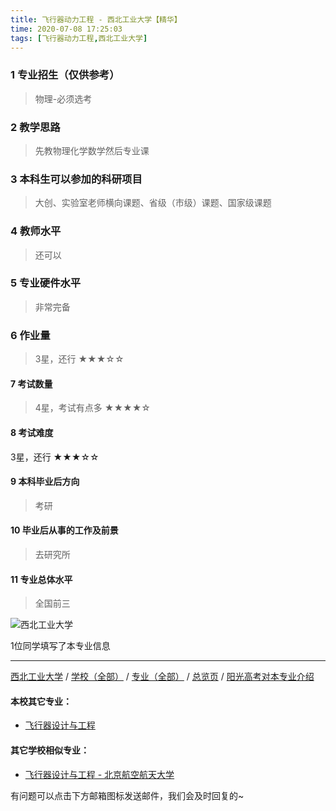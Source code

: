 ```yaml
---
title: 飞行器动力工程 - 西北工业大学【精华】
time: 2020-07-08 17:25:03
tags: [飞行器动力工程,西北工业大学]
---
```

### 1 专业招生（仅供参考）  
> 物理-必须选考


### 2 教学思路
> 先教物理化学数学然后专业课


### 3 本科生可以参加的科研项目
>  大创、实验室老师横向课题、省级（市级）课题、国家级课题


### 4 教师水平
> 还可以


### 5 专业硬件水平
> 非常完备


### 6 作业量
>3星，还行
★★★☆☆


#### 7 考试数量
>4星，考试有点多
★★★★☆


#### 8 考试难度
> 
3星，还行
★★★☆☆


#### 9 本科毕业后方向
> 考研


#### 10 毕业后从事的工作及前景
> 去研究所


#### 11 专业总体水平
> 全国前三


![西北工业大学](http://upload-images.jianshu.io/upload_images/6206192-b760a097aac91661.jpeg?imageMogr2/auto-orient/strip%7CimageView2/2/w/1240)


1位同学填写了本专业信息
***
[西北工业大学](https://univgo.github.io/2020/07/08/西北工业大学) / [学校（全部）](https://univgo.github.io/2020/07/09/学校汇总页) / [专业（全部）](https://univgo.github.io/2020/07/09/专业汇总页) / [总览页](https://univgo.github.io/2020/07/09/总览) / [阳光高考对本专业介绍](http://gaokao.chsi.com.cn/sch/zyk/view.do?schId=73396601&specId=73384756
)
#### 本校其它专业：
- [飞行器设计与工程](https://univgo.github.io/2020/07/08/飞行器设计与工程%20-%20西北工业大学)

#### 其它学校相似专业：
- [飞行器设计与工程 - 北京航空航天大学](https://univgo.github.io/2020/07/08/飞行器设计与工程%20-%20北京航空航天大学)

有问题可以点击下方邮箱图标发送邮件，我们会及时回复的~
